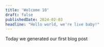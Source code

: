```yaml
---
title: 'Welcome 10'
draft: false
publishedDate: 2024-02-03
headline: "Hello world, we're live baby!"
---
```


Today we generated our first blog post
